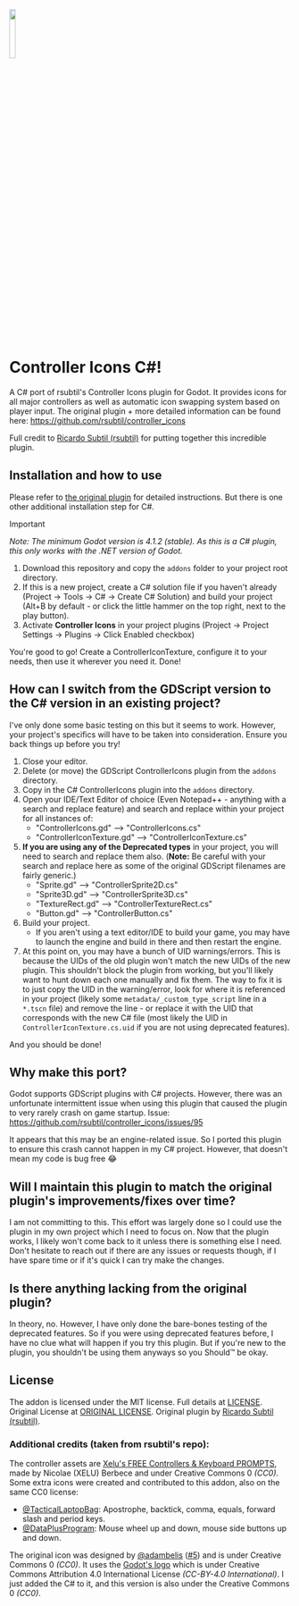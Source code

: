 <img src="https://raw.githubusercontent.com/jembawls/controller_icons_csharp/refs/heads/main/icon.png" width=15%>

# Controller Icons C#!

A C# port of rsubtil's Controller Icons plugin for Godot. It provides icons for all major controllers as well as automatic icon swapping system based on player input. The original plugin + more detailed information can be found here: https://github.com/rsubtil/controller_icons

Full credit to [Ricardo Subtil (rsubtil)](https://github.com/rsubtil) for putting together this incredible plugin.

## Installation and how to use
Please refer to [the original plugin](https://github.com/rsubtil/controller_icons) for detailed instructions. But there is one other additional installation step for C#.

> [!IMPORTANT]
> *Note: The minimum Godot version is 4.1.2 (stable). As this is a C# plugin, this only works with the .NET version of Godot.*

1. Download this repository and copy the `addons` folder to your project root directory.
2. If this is a new project, create a C# solution file if you haven't already (Project -> Tools -> C# -> Create C# Solution) and build your project (Alt+B by default - or click the little hammer on the top right, next to the play button).
3. Activate **Controller Icons** in your project plugins (Project -> Project Settings -> Plugins -> Click Enabled checkbox)

You're good to go! Create a ControllerIconTexture, configure it to your needs, then use it wherever you need it. Done!

## How can I switch from the GDScript version to the C# version in an existing project?
I've only done some basic testing on this but it seems to work. However, your project's specifics will have to be taken into consideration. Ensure you back things up before you try!

1. Close your editor.
2. Delete (or move) the GDScript ControllerIcons plugin from the `addons` directory.
3. Copy in the C# ControllerIcons plugin into the `addons` directory.
4. Open your IDE/Text Editor of choice (Even Notepad++ - anything with a search and replace feature) and search and replace within your project for all instances of:
    * "ControllerIcons.gd" --> "ControllerIcons.cs"
    * "ControllerIconTexture.gd" --> "ControllerIconTexture.cs"
5. __If you are using any of the Deprecated types__ in your project, you will need to search and replace them also. (__Note:__ Be careful with your search and replace here as some of the original GDScript filenames are fairly generic.)
    * "Sprite.gd" --> "ControllerSprite2D.cs"
    * "Sprite3D.gd" --> "ControllerSprite3D.cs"
    * "TextureRect.gd" --> "ControllerTextureRect.cs"
    * "Button.gd" --> "ControllerButton.cs"
6. Build your project.
     * If you aren't using a text editor/IDE to build your game, you may have to launch the engine and build in there and then restart the engine.
7. At this point on, you may have a bunch of UID warnings/errors. This is because the UIDs of the old plugin won't match the new UIDs of the new plugin. This shouldn't block the plugin from working, but you'll likely want to hunt down each one manually and fix them. The way to fix it is to just copy the UID in the warning/error, look for where it is referenced in your project (likely some `metadata/_custom_type_script` line in a `*.tscn` file) and remove the line  - or replace it with the UID that corresponds with the new C# file (most likely the UID in `ControllerIconTexture.cs.uid` if you are not using deprecated features).

And you should be done!

## Why make this port?
Godot supports GDScript plugins with C# projects. However, there was an unfortunate intermittent issue when using this plugin that caused the plugin to very rarely crash on game startup. Issue: https://github.com/rsubtil/controller_icons/issues/95

It appears that this may be an engine-related issue. So I ported this plugin to ensure this crash cannot happen in my C# project. However, that doesn't mean my code is bug free 😂

## Will I maintain this plugin to match the original plugin's improvements/fixes over time?
I am not committing to this. This effort was largely done so I could use the plugin in my own project which I need to focus on. Now that the plugin works, I likely won't come back to it unless there is something else I need. Don't hesitate to reach out if there are any issues or requests though, if I have spare time or if it's quick I can try make the changes.

## Is there anything lacking from the original plugin?
In theory, no. However, I have only done the bare-bones testing of the deprecated features. So if you were using deprecated features before, I have no clue what will happen if you try this plugin. But if you're new to the plugin, you shouldn't be using them anyways so you Should™ be okay.

## License

The addon is licensed under the MIT license. Full details at [LICENSE](LICENSE). Original License at [ORIGINAL LICENSE](ORIGINAL_LICENSE). Original plugin by [Ricardo Subtil (rsubtil)](https://github.com/rsubtil).

### Additional credits (taken from rsubtil's repo):
The controller assets are [Xelu's FREE Controllers & Keyboard PROMPTS](https://thoseawesomeguys.com/prompts/), made by Nicolae (XELU) Berbece and under Creative Commons 0 _(CC0)_. Some extra icons were created and contributed to this addon, also on the same CC0 license:

- [@TacticalLaptopBag](https://github.com/TacticalLaptopBag): Apostrophe, backtick, comma, equals, forward slash and period keys.
- [@DataPlusProgram](https://github.com/DataPlusProgram): Mouse wheel up and down, mouse side buttons up and down.

The original icon was designed by [@adambelis](https://github.com/adambelis) ([#5](https://github.com/rsubtil/controller_icons/pull/5)) and is under Creative Commons 0 _(CC0)_. It uses the [Godot's logo](https://github.com/godotengine/godot/blob/master/icon.svg) which is under Creative Commons Attribution 4.0 International License _(CC-BY-4.0 International)_. I just added the C# to it, and this version is also under the Creative Commons 0 _(CC0)_.
